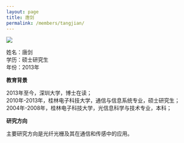 ```yaml
---
layout: page
title: 唐剑
permalink: /members/tangjian/
---
```


<a href="{{ site.baseurl }}/members/tangjian/">
<img class="member-avatar" src="{{ site.baseurl }}/images/tangjian-92x128.jpg">
</a>

姓名：唐剑<br/>
学历：硕士研究生<br/>
年份：2013年<br/>

**教育背景**

2013年至今，深圳大学，博士在读；<br/>
2010年-2013年，桂林电子科技大学，通信与信息系统专业，硕士研究生；<br/>
2004年-2008年，桂林电子科技大学，光信息科学与技术专业，本科；<br/>

**研究方向**
  
主要研究方向是光纤光栅及其在通信和传感中的应用。
